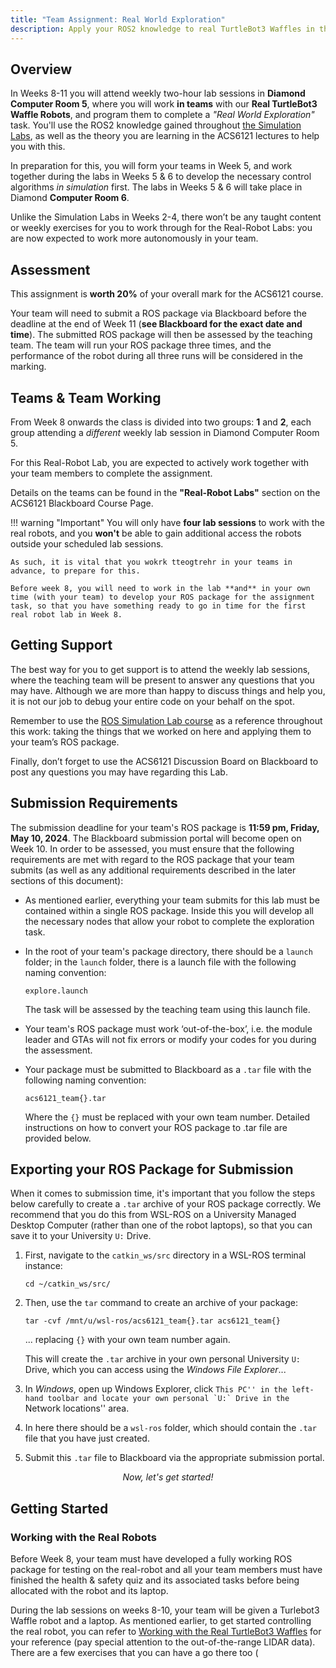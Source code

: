 ```yaml
---
title: "Team Assignment: Real World Exploration"
description: Apply your ROS2 knowledge to real TurtleBot3 Waffles in the lab.
--- 
```


## Overview

In Weeks 8-11 you will attend weekly two-hour lab sessions in **Diamond Computer Room 5**, where you will work **in teams** with our **Real TurtleBot3 Waffle Robots**, and program them to complete a *"Real World Exploration"* task. You'll use the ROS2 knowledge gained throughout [the Simulation Labs](../sim/README.md), as well as the theory you are learning in the ACS6121 lectures to help you with this.

In preparation for this, you will form your teams in Week 5, and work together during the labs in Weeks 5 & 6 to develop the necessary control algorithms *in simulation* first. The labs in Weeks 5 & 6 will take place in Diamond **Computer Room 6**.

Unlike the Simulation Labs in Weeks 2-4, there won’t be any taught content or weekly exercises for you to work through for the Real-Robot Labs: you are now expected to work more autonomously in your team. 

## Assessment

This assignment is **worth 20%** of your overall mark for the ACS6121 course.

Your team will need to submit a ROS package via Blackboard before the deadline at the end of Week 11 (**see Blackboard for the exact date and time**). The submitted ROS package will then be assessed by the teaching team. The team will run your ROS package three times, and the performance of the robot during all three runs will be considered in the marking. 

## Teams & Team Working

From Week 8 onwards the class is divided into two groups: **1** and **2**, each group attending a *different* weekly lab session in Diamond Computer Room 5.

For this Real-Robot Lab, you are expected to actively work together with your team members to complete the assignment. 

Details on the teams can be found in the **"Real-Robot Labs"** section on the ACS6121 Blackboard Course Page.

!!! warning "Important"
    You will only have **four lab sessions** to work with the real robots, and you **won't** be able to gain additional access the robots outside your scheduled lab sessions.
    
    As such, it is vital that you wokrk tteogtrehr in your teams in advance, to prepare for this. 

    Before week 8, you will need to work in the lab **and** in your own time (with your team) to develop your ROS package for the assignment task, so that you have something ready to go in time for the first real robot lab in Week 8.
    
## Getting Support

The best way for you to get support is to attend the weekly lab sessions, where the teaching team will be present to answer any questions that you may have. Although we are more than happy to discuss things and help you, it is not our job to debug your entire code on your behalf on the spot.

Remember to use the [ROS Simulation Lab course](../sim/README.md) as a reference throughout this work: taking the things that we worked on here and applying them to your team’s ROS package.

Finally, don’t forget to use the ACS6121 Discussion Board on Blackboard to post any questions you may have regarding this Lab.

## Submission Requirements

The submission deadline for your team's ROS package is **11:59 pm, Friday, May 10, 2024**. The Blackboard submission portal will become open on Week 10. In order to be assessed, you must ensure that the following requirements are met with regard to the ROS package that your team submits (as well as any additional requirements described in the later sections of this document):

* As mentioned earlier, everything your team submits for this lab must be contained within a single ROS package. Inside this you will develop all the necessary nodes that allow your robot to complete the exploration task.
* In the root of your team's package directory, there should be a `launch` folder; in the `launch` folder, there is a launch file with the following naming convention:
    
    `explore.launch`
    
    The task will be assessed by the teaching team using this launch file.
* Your team's ROS package must work ‘out-of-the-box’, i.e. the module leader and GTAs will not fix errors or modify your codes for you during the assessment.
* Your package must be submitted to Blackboard as a `.tar` file with the following naming convention:
    
    `acs6121_team{}.tar`
    
    Where the `{}` must be replaced with your own team number. Detailed instructions on how to convert your ROS package to .tar file are provided below.

## Exporting your ROS Package for Submission

When it comes to submission time, it's important that you follow the steps below carefully to create a `.tar` archive of your ROS package correctly. We recommend that you do this from WSL-ROS on a University Managed Desktop Computer (rather than one of the robot laptops), so that you can save it to your University `U:` Drive.

1.  First, navigate to the `catkin_ws/src` directory in a WSL-ROS terminal instance:
    
    `cd ~/catkin_ws/src/`
2.  Then, use the `tar` command to create an archive of your package:
    
    `tar -cvf /mnt/u/wsl-ros/acs6121_team{}.tar acs6121_team{}`
    
    ... replacing `{}` with your own team number again.
    
    This will create the `.tar` archive in your own personal University `U:` Drive, which you can access using the *Windows File Explorer*...
3.  In *Windows*, open up Windows Explorer, click ``This PC'' in the left-hand toolbar and locate your own personal `U:` Drive in the ``Network locations'' area.
4.  In here there should be a `wsl-ros` folder, which should contain the `.tar` file that you have just created.
5.  Submit this `.tar` file to Blackboard via the appropriate submission portal.

<center>

*Now, let's get started!*

</center>

## Getting Started

### Working with the Real Robots

Before Week 8, your team must have developed a fully working ROS package for testing on the real-robot and all your team members must have finished the health & safety quiz and its associated tasks before being allocated with the robot and its laptop.

During the lab sessions on weeks 8-10, your team will be given a Turlebot3 Waffle robot and a laptop. As mentioned earlier, to get started controlling the real robot, you can refer to [Working with the Real TurtleBot3 Waffles](https://lincaolab.github.io/acs6121/waffles/) for your reference (pay special attention to the out-of-the-range LIDAR data). There are a few exercises that you can have a go there too (